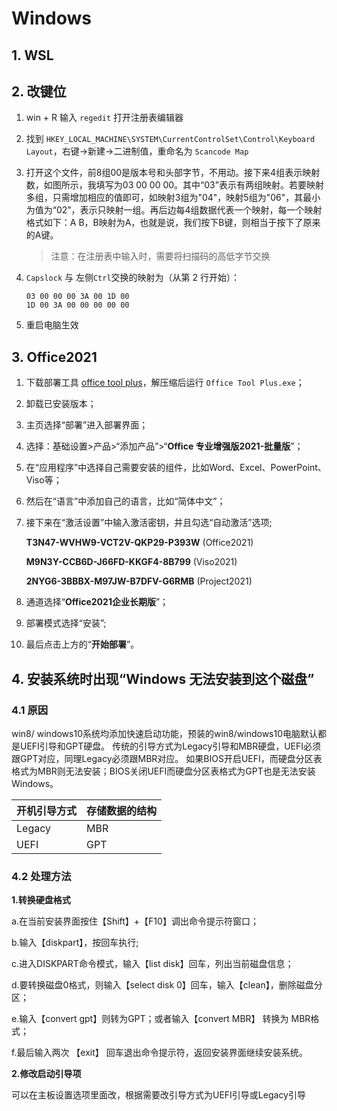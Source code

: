 # Windows
## 1. WSL


## 2. 改键位
1. win + R 输入 `regedit` 打开注册表编辑器
2. 找到 `HKEY_LOCAL_MACHINE\SYSTEM\CurrentControlSet\Control\Keyboard Layout`，右键->新建->二进制值，重命名为 `Scancode Map`
3. 打开这个文件，前8组00是版本号和头部字节，不用动。接下来4组表示映射数，如图所示，我填写为03 00 00 00。其中“03”表示有两组映射。若要映射多组，只需增加相应的值即可，如映射3组为"04"，映射5组为"06"，其最小为值为“02”，表示只映射一组。再后边每4组数据代表一个映射，每一个映射格式如下：A B，B映射为A，也就是说，我们按下B键，则相当于按下了原来的A键。
   
   > 注意：在注册表中输入时，需要将扫描码的高低字节交换
4. `Capslock` 与 左侧`Ctrl`交换的映射为（从第 2 行开始）：
   ```shell
   03 00 00 00 3A 00 1D 00
   1D 00 3A 00 00 00 00 00
   ```
5. 重启电脑生效

## 3. Office2021

1. 下载部署工具 [office tool plus](https://otp.landian.vip/zh-cn/)，解压缩后运行 `Office Tool Plus.exe`；

2. 卸载已安装版本；

3. 主页选择“部署”进入部署界面；

4. 选择：基础设置>产品>“添加产品”>“**Office 专业增强版2021-批量版**”；

5. 在“应用程序”中选择自己需要安装的组件，比如Word、Excel、PowerPoint、Viso等；

6. 然后在“语言”中添加自己的语言，比如“简体中文”；

7. 接下来在“激活设置”中输入激活密钥，并且勾选“自动激活”选项;

   **T3N47-WVHW9-VCT2V-QKP29-P393W** (Office2021)

   **M9N3Y-CCB6D-J66FD-KKGF4-8B799** (Viso2021)

   **2NYG6-3BBBX-M97JW-B7DFV-G6RMB** (Project2021)

8. 通道选择“**Office2021企业长期版**”；

9. 部署模式选择“安装”;

10. 最后点击上方的“**开始部署**”。

## 4. 安装系统时出现“Windows 无法安装到这个磁盘”
### 4.1 原因
win8/ windows10系统均添加快速启动功能，预装的win8/windows10电脑默认都是UEFI引导和GPT硬盘。
传统的引导方式为Legacy引导和MBR硬盘，UEFI必须跟GPT对应，同理Legacy必须跟MBR对应。
如果BIOS开启UEFI，而硬盘分区表格式为MBR则无法安装；BIOS关闭UEFI而硬盘分区表格式为GPT也是无法安装Windows。

| 开机引导方式  | 存储数据的结构 |
| -- | -- |
| Legacy | MBR |
| UEFI | GPT |

### 4.2 处理方法
**1.转换硬盘格式**

a.在当前安装界面按住【Shift】+【F10】调出命令提示符窗口；

b.输入【diskpart】，按回车执行;

c.进入DISKPART命令模式，输入【list disk】回车，列出当前磁盘信息；

d.要转换磁盘0格式，则输入【select disk 0】回车，输入【clean】，删除磁盘分区；

e.输入【convert gpt】则转为GPT；或者输入【convert MBR】 转换为 MBR格式；

f.最后输入两次 【exit】 回车退出命令提示符，返回安装界面继续安装系统。

**2.修改启动引导项**

可以在主板设置选项里面改，根据需要改引导方式为UEFI引导或Legacy引导